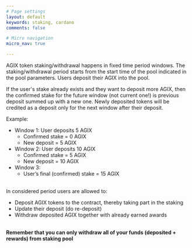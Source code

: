 ```yaml
---
# Page settings
layout: default
keywords: staking, cardano
comments: false

# Micro navigation
micro_nav: true

---
```


AGIX token staking/withdrawal happens in fixed time period windows. The staking/withdrawal period starts from the start time of the pool indicated in the pool parameters. Users deposit their AGIX into the pool. 

If the user's stake already exists and they want to deposit more AGIX, then the confirmed stake for the future window (not current one!) is previous deposit summed up with a new one. Newly deposited tokens will be credited as a deposit only for the next window after their deposit.

Example:
  * Window 1: User deposits 5 AGIX
    * Confirmed stake = 0 AGIX
    * New deposit = 5 AGIX
  * Window 2: User deposits 10 AGIX
    * Confirmed stake  = 5 AGIX
    * New deposit = 10 AGIX
  * Window 3:
    * User’s final (confirmed) stake = 15 AGIX
      
<br>
In considered period users are allowed to:

* Deposit AGIX tokens to the contract, thereby taking part in the staking
* Update their deposit (do re-deposit)
* Withdraw deposited AGIX together with already earned awards
  
<br>
<b>Remember that you can only withdraw all of your funds (deposited + rewards) from staking pool </b>


